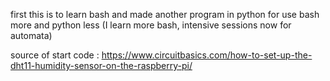 first this is to learn bash and made another program in python  for use bash more and python less (I learn more bash, intensive sessions now for automata)

source of start code : https://www.circuitbasics.com/how-to-set-up-the-dht11-humidity-sensor-on-the-raspberry-pi/